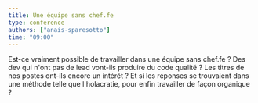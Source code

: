 ```yaml
---
title: Une équipe sans chef.fe
type: conference
authors: ["anais-sparesotto"]
time: "09:00"
---
```


Est-ce vraiment possible de travailler dans une équipe sans chef.fe ? Des dev qui n'ont pas de lead  vont-ils produire du code qualité ? Les titres de nos postes ont-ils encore un intérêt ?
Et si les réponses se trouvaient dans une méthode telle que l'holacratie, pour enfin travailler de façon organique ?
